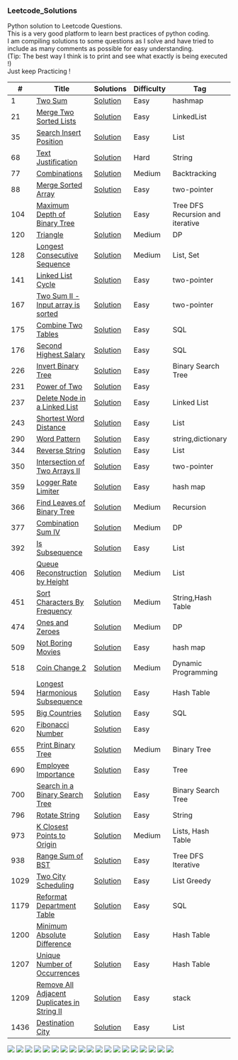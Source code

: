 ### Leetcode_Solutions  
Python solution to Leetcode Questions.   
This is a very good platform to learn best practices of python coding.   
I am compiling solutions to some questions as I solve and have tried to include as many comments as possible for easy understanding.   
(Tip: The best way I think is to print and see what exactly is being executed !)   
Just keep Practicing !

|  #  |      Title     |   Solutions   |  Difficulty  | Tag     |Remarks  |         
|-----|----------------|---------------|--------|-------------|-----------|
|1 |[Two Sum](https://leetcode.com/problems/two-sum/)|[Solution](../master/1.py)  |Easy|hashmap|Am,Ad,G,A,M,Bl,U...|
|21 |[Merge Two Sorted Lists](https://leetcode.com/problems/merge-two-sorted-lists/)|[Solution](../master/21.py)  |Easy|LinkedList|04Jan21 challenge|
|35 |[Search Insert Position](https://leetcode.com/problems/search-insert-position/)|[Solution](../master/35.py)  |Easy|List|June10 challenge|
|68 |[Text Justification](https://leetcode.com/problems/text-justification/)|[Solution](../master/68.py)  |Hard|String|I,G,K,Tl,U,L,R,F,M,A,E|
|77 |[Combinations](https://leetcode.com/problems/combinations/)|[Solution](../master/77.py)  |Medium|Backtracking||
|88 |[Merge Sorted Array](https://leetcode.com/problems/merge-sorted-array/)|[Solution](../master/88.py)  |Easy|two-pointer|. |
|104 |[Maximum Depth of Binary Tree](https://leetcode.com/problems/maximum-depth-of-binary-tree/)|[Solution](../master/104.py)  |Easy|Tree DFS Recursion and iterative|. |
|120 |[Triangle](https://leetcode.com/problems/triangle/)|[Solution](../master/120.py)  |Medium|DP|21Apr21 challenge|
|128 |[Longest Consecutive Sequence](https://leetcode.com/problems/longest-consecutive-sequence/)|[Solution](../master/128.py)  |Medium|List, Set|G,M,A,F,Ad,T,Q|
|141 |[Linked List Cycle](https://leetcode.com/problems/linked-list-cycle/)|[Solution](../master/141.py)  |Easy|two-pointer|. |
|167 |[Two Sum II - Input array is sorted](https://leetcode.com/problems/two-sum-ii-input-array-is-sorted/)|[Solution](../master/167.py)  |Easy|two-pointer|. |
|175 |[Combine Two Tables](https://leetcode.com/problems/combine-two-tables/)|[Solution](../master/175.sql)  |Easy|SQL|Ad,Am,Bl,A |
|176 |[Second Highest Salary](https://leetcode.com/problems/second-highest-salary/)|[Solution](../master/176.sql)  |Easy|SQL|Am,A |
|226  |[ Invert Binary Tree](https://leetcode.com/problems/invert-binary-tree/)|[Solution](../master/226.py)  |Easy|Binary Search Tree|June01 challenge|
|231 |[Power of Two](https://leetcode.com/problems/power-of-two/)|[Solution](../master/231.py)  |Easy||June08 challenge|
|237  |[Delete Node in a Linked List](https://leetcode.com/problems/delete-node-in-a-linked-list/)|[Solution](../master/237.py)  |Easy|Linked List|02June20 challenge|
|243  |[Shortest Word Distance](https://leetcode.com/problems/shortest-word-distance/)|[Solution](../master/243.py)  |Easy|List|L,A,GS,M,U,SF,DD|
|290 |[Word Pattern](https://leetcode.com/problems/word-pattern/)|[Solution](../master/290.py)  |Easy|string,dictionary|. |
|344 |[Reverse String](https://leetcode.com/problems/reverse-string/)|[Solution](../master/344.py)  |Easy|List|June04 challenge|
|350 |[Intersection of Two Arrays II](https://leetcode.com/problems/intersection-of-two-arrays-ii/)|[Solution](../master/350.py)  |Easy|two-pointer|. |
|359 |[Logger Rate Limiter](https://leetcode.com/problems/logger-rate-limiter/)|[Solution](../master/359.py)  |Easy|hash map|. |
|366 |[Find Leaves of Binary Tree](https://leetcode.com/problems/find-leaves-of-binary-tree/)|[Solution](../master/366.py)  |Medium|Recursion|03Jul21 challenge |
|377 |[Combination Sum IV](https://leetcode.com/problems/combination-sum-iv/)|[Solution](../master/377.py)  |Medium|DP|19Apr21 challenge|
|392 |[Is Subsequence](https://leetcode.com/problems/is-subsequence/)|[Solution](../master/392.py)  |Easy|List|June09 challenge|
|406 |[Queue Reconstruction by Height](https://leetcode.com/problems/queue-reconstruction-by-height/)|[Solution](../master/406.py)  |Medium|List|06June20 challenge|
|451  |[Sort Characters By Frequency](https://leetcode.com/problems/sort-characters-by-frequency/)|[Solution](../master/451.py)  |Medium|String,Hash Table||
|474 |[Ones and Zeroes](https://leetcode.com/problems/ones-and-zeroes/)|[Solution](../master/474.py)  |Medium|DP|03Apr21 challenge|
|509 |[Not Boring Movies](https://leetcode.com/problems/fibonacci-number/)|[Solution](../master/509.py)  |Easy|hash map|15Apr21 challenge|
|518 |[Coin Change 2](https://leetcode.com/problems/coin-change-2/)|[Solution](../master/518.py)  |Medium|Dynamic Programming|June07 challenge|
|594  |[Longest Harmonious Subsequence](https://leetcode.com/problems/longest-harmonious-subsequence/)|[Solution](../master/594.py)  |Easy|Hash Table||
|595 |[Big Countries](https://leetcode.com/problems/big-countries/)|[Solution](../master/595.py)  |Easy|SQL||
|620 |[Fibonacci Number](https://leetcode.com/problems/not-boring-movies/)|[Solution](../master/620.py)  |Easy|||
|655 |[Print Binary Tree](https://leetcode.com/problems/print-binary-tree/)|[Solution](../master/655.py)  |Medium|Binary Tree||
|690 |[Employee Importance](https://leetcode.com/problems/employee-importance/)|[Solution](../master/690.py)  |Easy|Tree|G,A|
|700 |[Search in a Binary Search Tree](https://leetcode.com/problems/search-in-a-binary-search-tree/)|[Solution](../master/700.py)  |Easy|Binary Search Tree|June15 challenge|
|796 |[Rotate String](https://leetcode.com/problems/rotate-string/)|[Solution](../master/796.py)  |Easy|String||
|973  |[K Closest Points to Origin](https://leetcode.com/problems/k-closest-points-to-origin/)|[Solution](../master/973.py)  |Medium|Lists, Hash Table||
|938  |[Range Sum of BST](https://leetcode.com/problems/range-sum-of-bst/)|[Solution](../master/938.py)  |Easy|Tree DFS Iterative||
|1029 |[Two City Scheduling](https://leetcode.com/problems/two-city-scheduling/)|[Solution](../master/1029.py)  |Easy|List Greedy|June03 challenge|
|1179 |[Reformat Department Table](https://leetcode.com/problems/reformat-department-table/)|[Solution](../master/1179.py)  |Easy|SQL||
|1200  |[Minimum Absolute Difference](https://leetcode.com/problems/minimum-absolute-difference/)|[Solution](../master/1200.py)  |Easy|Hash Table||
|1207  |[Unique Number of Occurrences](https://leetcode.com/problems/unique-number-of-occurrences/)|[Solution](../master/1207.py)  |Easy|Hash Table||
|1209 |[Remove All Adjacent Duplicates in String II](https://leetcode.com/problems/remove-all-adjacent-duplicates-in-string-ii/)|[Solution](../master/1209.py)  |Easy|stack|16Apr21 challenge|
|1436 |[Destination City](https://leetcode.com/problems/destination-city/)|[Solution](../master/1436.py)  |Easy|List||

![](https://img.shields.io/badge/-A:Apple-blue?)
![](https://img.shields.io/badge/-Ad:Adobe-blue?)
![](https://img.shields.io/badge/-Am:Amazon-blue?)
![](https://img.shields.io/badge/-Bl:Bloomberg-blue?)
![](https://img.shields.io/badge/-DD:DiDi-blue?)
![](https://img.shields.io/badge/-E:eBay-blue?)
![](https://img.shields.io/badge/-F:Facebook-blue?)
![](https://img.shields.io/badge/-G:Google-blue?)
![](https://img.shields.io/badge/-GS:GoldManSachs-blue?)
![](https://img.shields.io/badge/-I:Intuit-blue?)
![](https://img.shields.io/badge/-K:Karat-blue?)
![](https://img.shields.io/badge/-L:LinkedIn-blue?)
![](https://img.shields.io/badge/-M:Microsoft-blue?)
![](https://img.shields.io/badge/-R:Reddit-blue?)
![](https://img.shields.io/badge/-SF:SalesForce-blue?)
![](https://img.shields.io/badge/-U:Uber-blue?)
![](https://img.shields.io/badge/-Tl:Twillio-blue?)
![](https://img.shields.io/badge/-T:Twitter-blue?)
![](https://img.shields.io/badge/-Q:Qualtrics-blue?)


